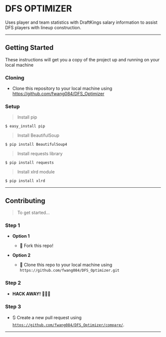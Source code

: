 # DFS OPTIMIZER

Uses player and team statistics with DraftKings salary information to assist DFS players with lineup construction.

---

## Getting Started

These instructions will get you a copy of the project up and running on your local machine

### Cloning

- Clone this repository to your local machine using https://github.com/fwang084/DFS_Optimizer

### Setup

> Install pip

```shell
$ easy_install pip
```

> Install BeautifulSoup

```shell
$ pip install BeautifulSoup4
```

> Install requests library

```shell
$ pip install requests
```

> Install xlrd module

```shell
$ pip install xlrd
```
---
## Contributing

> To get started...

### Step 1

- **Option 1**
    - 🍴 Fork this repo!

- **Option 2**
    - 👯 Clone this repo to your local machine using `https://github.com/fwang084/DFS_Optimizer.git`

### Step 2

- **HACK AWAY!** 🔨🔨🔨

### Step 3

- 🔃 Create a new pull request using <a href="https://github.com/fwang084/DFS_Optimizer/compare/" target="_blank">`https://github.com/fwang084/DFS_Optimizer/compare/`</a>.

---

